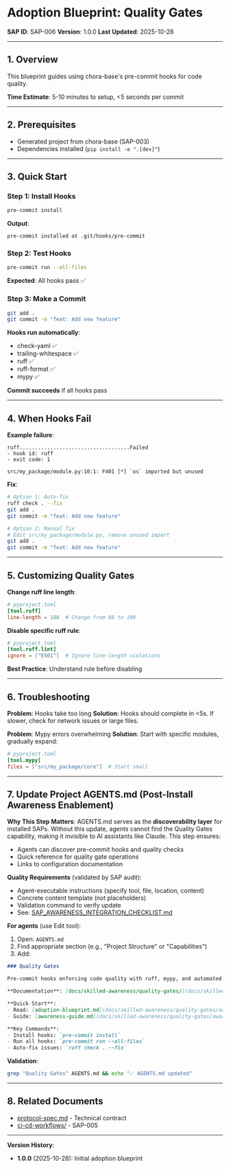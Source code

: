 # Adoption Blueprint: Quality Gates

**SAP ID**: SAP-006
**Version**: 1.0.0
**Last Updated**: 2025-10-28

---

## 1. Overview

This blueprint guides using chora-base's pre-commit hooks for code quality.

**Time Estimate**: 5-10 minutes to setup, <5 seconds per commit

---

## 2. Prerequisites

- Generated project from chora-base (SAP-003)
- Dependencies installed (`pip install -e ".[dev]"`)

---

## 3. Quick Start

### Step 1: Install Hooks

```bash
pre-commit install
```

**Output**:
```
pre-commit installed at .git/hooks/pre-commit
```

### Step 2: Test Hooks

```bash
pre-commit run --all-files
```

**Expected**: All hooks pass ✅

### Step 3: Make a Commit

```bash
git add .
git commit -m "feat: Add new feature"
```

**Hooks run automatically**:
- check-yaml ✅
- trailing-whitespace ✅
- ruff ✅
- ruff-format ✅
- mypy ✅

**Commit succeeds** if all hooks pass

---

## 4. When Hooks Fail

**Example failure**:
```
ruff....................................Failed
- hook id: ruff
- exit code: 1

src/my_package/module.py:10:1: F401 [*] `os` imported but unused
```

**Fix**:
```bash
# Option 1: Auto-fix
ruff check . --fix
git add .
git commit -m "feat: Add new feature"

# Option 2: Manual fix
# Edit src/my_package/module.py, remove unused import
git add .
git commit -m "feat: Add new feature"
```

---

## 5. Customizing Quality Gates

**Change ruff line length**:
```toml
# pyproject.toml
[tool.ruff]
line-length = 100  # Change from 88 to 100
```

**Disable specific ruff rule**:
```toml
# pyproject.toml
[tool.ruff.lint]
ignore = ["E501"]  # Ignore line-length violations
```

**Best Practice**: Understand rule before disabling

---

## 6. Troubleshooting

**Problem**: Hooks take too long
**Solution**: Hooks should complete in <5s. If slower, check for network issues or large files.

**Problem**: Mypy errors overwhelming
**Solution**: Start with specific modules, gradually expand:
```toml
# pyproject.toml
[tool.mypy]
files = ["src/my_package/core"]  # Start small
```

---

## 7. Update Project AGENTS.md (Post-Install Awareness Enablement)

**Why This Step Matters**:
AGENTS.md serves as the **discoverability layer** for installed SAPs. Without this update, agents cannot find the Quality Gates capability, making it invisible to AI assistants like Claude. This step ensures:
- Agents can discover pre-commit hooks and quality checks
- Quick reference for quality gate operations
- Links to configuration documentation

**Quality Requirements** (validated by SAP audit):
- Agent-executable instructions (specify tool, file, location, content)
- Concrete content template (not placeholders)
- Validation command to verify update
- See: [SAP_AWARENESS_INTEGRATION_CHECKLIST.md](../../dev-docs/workflows/SAP_AWARENESS_INTEGRATION_CHECKLIST.md)

**For agents** (use Edit tool):
1. Open: `AGENTS.md`
2. Find appropriate section (e.g., "Project Structure" or "Capabilities")
3. Add:

```markdown
### Quality Gates

Pre-commit hooks enforcing code quality with ruff, mypy, and automated formatting.

**Documentation**: [docs/skilled-awareness/quality-gates/](docs/skilled-awareness/quality-gates/)

**Quick Start**:
- Read: [adoption-blueprint.md](docs/skilled-awareness/quality-gates/adoption-blueprint.md)
- Guide: [awareness-guide.md](docs/skilled-awareness/quality-gates/awareness-guide.md)

**Key Commands**:
- Install hooks: `pre-commit install`
- Run all hooks: `pre-commit run --all-files`
- Auto-fix issues: `ruff check . --fix`
```

**Validation**:
```bash
grep "Quality Gates" AGENTS.md && echo "✅ AGENTS.md updated"
```

---

## 8. Related Documents

- [protocol-spec.md](protocol-spec.md) - Technical contract
- [ci-cd-workflows/](../ci-cd-workflows/) - SAP-005

---

**Version History**:
- **1.0.0** (2025-10-28): Initial adoption blueprint
